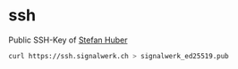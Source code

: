 # ssh
Public SSH-Key of [Stefan Huber](https://signalwerk.ch/)

```sh
curl https://ssh.signalwerk.ch > signalwerk_ed25519.pub
```

